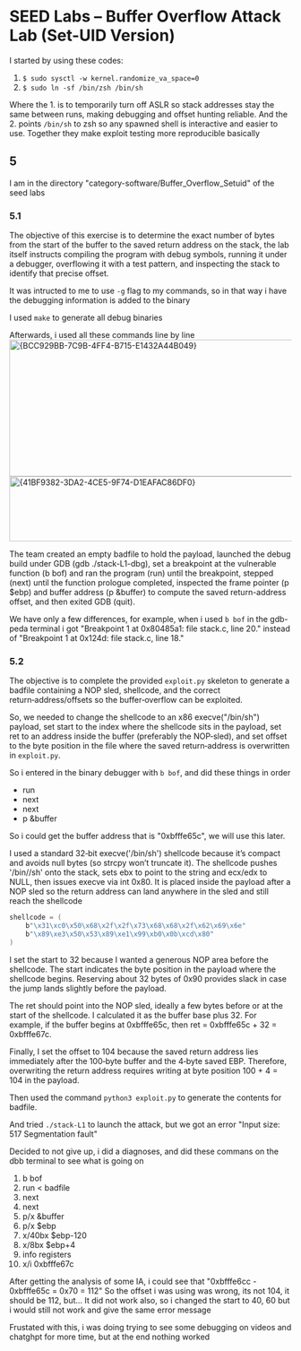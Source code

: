 # SEED Labs – Buffer Overflow Attack Lab (Set-UID Version)

I started by using these codes:
1. `$ sudo sysctl -w kernel.randomize_va_space=0`
2. `$ sudo ln -sf /bin/zsh /bin/sh`

Where the 1. is to temporarily turn off ASLR so stack addresses stay the same between runs, making debugging and offset hunting reliable.
And the 2. points `/bin/sh` to zsh so any spawned shell is interactive and easier to use.
Together they make exploit testing more reproducible basically

## 5

I am in the directory "category-software/Buffer_Overflow_Setuid" of the seed labs

### 5.1

The objective of this exercise is to determine the exact number of bytes from the start of the buffer to the saved return address on the stack, the lab itself instructs compiling the program with debug symbols, running it under a debugger, overflowing it with a test pattern, and inspecting the stack to identify that precise offset.

It was intructed to me to use `-g` flag to my commands, so in that way i have the debugging information is added to the binary

I used `make` to generate all debug binaries

Afterwards, i used all these commands line by line 
<img width="658" height="244" alt="{BCC929BB-7C9B-4FF4-B715-E1432A44B049}" src="https://github.com/user-attachments/assets/32754c40-f4cd-4984-ba64-02a4c22e3cc7" />
<img width="583" height="116" alt="{41BF9382-3DA2-4CE5-9F74-D1EAFAC86DF0}" src="https://github.com/user-attachments/assets/2a703d1b-ad38-4e68-81c8-37fc64012835" />

The team created an empty badfile to hold the payload, launched the debug build under GDB (gdb ./stack-L1-dbg), set a breakpoint at the vulnerable function (b bof) and ran the program (run) until the breakpoint, stepped (next) until the function prologue completed, inspected the frame pointer (p $ebp) and buffer address (p &buffer) to compute the saved return-address offset, and then exited GDB (quit).

We have only a few differences, for example, when i used `b bof` in the gdb-peda terminal i got "Breakpoint 1 at 0x80485a1: file stack.c, line 20." instead of "Breakpoint 1 at 0x124d: file stack.c, line 18."

### 5.2

The objective is to complete the provided `exploit.py` skeleton to generate a badfile containing a NOP sled, shellcode, and the correct return‑address/offsets so the buffer‑overflow can be exploited.

So, we needed to change the shellcode to an x86 execve("/bin/sh") payload, set start to the index where the shellcode sits in the payload, set ret to an address inside the buffer (preferably the NOP‑sled), and set offset to the byte position in the file where the saved return‑address is overwritten in `exploit.py`.

So i entered in the binary debugger with `b bof`, and did these things in order
- run
- next
- next
- p &buffer

So i could get the buffer address that is "0xbfffe65c", we will use this later.

I used a standard 32‑bit execve('/bin/sh') shellcode because it’s compact and avoids null bytes (so strcpy won’t truncate it). The shellcode pushes '/bin//sh' onto the stack, sets ebx to point to the string and ecx/edx to NULL, then issues execve via int 0x80. It is placed inside the payload after a NOP sled so the return address can land anywhere in the sled and still reach the shellcode
```c
shellcode = (
    b"\x31\xc0\x50\x68\x2f\x2f\x73\x68\x68\x2f\x62\x69\x6e"
    b"\x89\xe3\x50\x53\x89\xe1\x99\xb0\x0b\xcd\x80"
)
```

I set the start to 32 because I wanted a generous NOP area before the shellcode. The start indicates the byte position in the payload where the shellcode begins. Reserving about 32 bytes of 0x90 provides slack in case the jump lands slightly before the payload.

The ret should point into the NOP sled, ideally a few bytes before or at the start of the shellcode. I calculated it as the buffer base plus 32. For example, if the buffer begins at 0xbfffe65c, then ret = 0xbfffe65c + 32 = 0xbfffe67c.

Finally, I set the offset to 104 because the saved return address lies immediately after the 100‑byte buffer and the 4‑byte saved EBP. Therefore, overwriting the return address requires writing at byte position 100 + 4 = 104 in the payload.

Then used the command `python3 exploit.py` to generate the contents for badfile.

And tried `./stack-L1` to launch the attack, but we got an error "Input size: 517 Segmentation fault"

Decided to not give up, i did a diagnoses, and did these commans on the dbb terminal to see what is going on

1. b bof
2. run < badfile
3. next
4. next
5. p/x &buffer
6. p/x $ebp
7. x/40bx $ebp-120
8. x/8bx $ebp+4
9. info registers
10. x/i 0xbfffe67c

After getting the analysis of some IA, i could see that "0xbfffe6cc - 0xbfffe65c = 0x70 = 112" So the offset i was using was wrong, its not 104, it should be 112, but...
It did not work also, so i changed the start to 40, 60 but i would still not work and give the same error message

Frustated with this, i was doing trying to see some debugging on videos and chatghpt for more time, but at the end nothing worked
